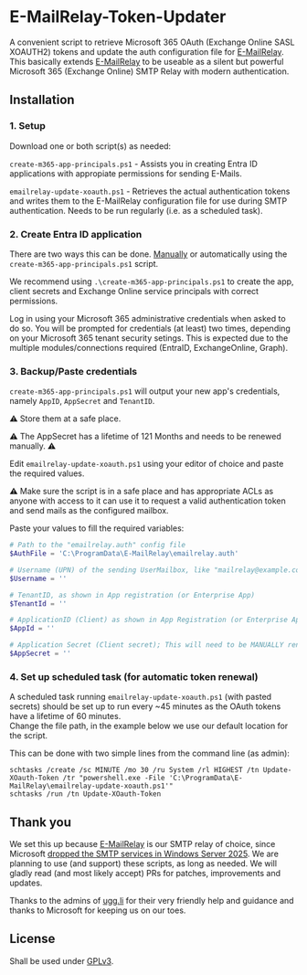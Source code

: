 # E-MailRelay-Token-Updater

A convenient script to retrieve Microsoft 365 OAuth (Exchange Online SASL XOAUTH2) tokens and update the auth configuration file for [E-MailRelay](https://emailrelay.sourceforge.net/).
This basically extends [E-MailRelay](https://emailrelay.sourceforge.net/) to be useable as a silent but powerful Microsoft 365 (Exchange Online) SMTP Relay with modern authentication.

## Installation

### 1. Setup

Download one or both script(s) as needed:

`create-m365-app-principals.ps1` - Assists you in creating Entra ID applications with appropiate permissions for sending E-Mails.

`emailrelay-update-xoauth.ps1` - Retrieves the actual authentication tokens and writes them to the E-MailRelay configuration file for use during SMTP authentication. Needs to be run regularly (i.e. as a scheduled task).

### 2. Create Entra ID application

There are two ways this can be done. [Manually](https://learn.microsoft.com/en-us/entra/identity-platform/quickstart-register-app) or automatically using the `create-m365-app-principals.ps1` script.

We recommend using `.\create-m365-app-principals.ps1` to create the app, client secrets and Exchange Online service principals with correct permissions.

Log in using your Microsoft 365 administrative credentials when asked to do so. You will be prompted for credentials (at least) two times, depending on your Microsoft 365 tenant security setings. This is expected due to the multiple modules/connections required (EntraID, ExchangeOnline, Graph).

### 3. Backup/Paste credentials
`create-m365-app-principals.ps1` will output your new app's credentials, namely `AppID`, `AppSecret` and `TenantID`.

⚠️ Store them at a safe place.

⚠️ The AppSecret has a lifetime of 121 Months and needs to be renewed manually. ⚠️

Edit `emailrelay-update-xoauth.ps1` using your editor of choice and paste the required values.

⚠️ Make sure the script is in a safe place and has appropriate ACLs as anyone with access to it can use it to request a valid authentication token and send mails as the configured mailbox.

Paste your values to fill the required variables:

```powershell
# Path to the "emailrelay.auth" config file
$AuthFile = 'C:\ProgramData\E-MailRelay\emailrelay.auth'

# Username (UPN) of the sending UserMailbox, like "mailrelay@example.com".
$Username = ''

# TenantID, as shown in App registration (or Enterprise App)
$TenantId = ''

# ApplicationID (Client) as shown in App Registration (or Enterprise App)
$AppId = ''

# Application Secret (Client secret); This will need to be MANUALLY renewed according to the expiration set during creation.
$AppSecret = ''
```

### 4. Set up scheduled task (for automatic token renewal)

A scheduled task running `emailrelay-update-xoauth.ps1` (with pasted secrets) should be set up to run every ~45 minutes as the OAuth tokens have a lifetime of 60 minutes.
<br>Change the file path, in the example below we use our default location for the script.

This can be done with two simple lines from the command line (as admin):
```
schtasks /create /sc MINUTE /mo 30 /ru System /rl HIGHEST /tn Update-XOauth-Token /tr "powershell.exe -File 'C:\ProgramData\E-MailRelay\emailrelay-update-xoauth.ps1'"
schtasks /run /tn Update-XOauth-Token
```

## Thank you

We set this up because [E-MailRelay](https://emailrelay.sourceforge.net/) is our SMTP relay of choice, since Microsoft [dropped the SMTP services in Windows Server 2025](https://learn.microsoft.com/en-us/windows-server/get-started/removed-deprecated-features-windows-server).
We are planning to use (and support) these scripts, as long as needed. We will gladly read (and most likely accept) PRs for patches, improvements and updates.

Thanks to the admins of [ugg.li](https://ugg.li) for their very friendly help and guidance and thanks to Microsoft for keeping us on our toes.

## License
Shall be used under [GPLv3](https://choosealicense.com/licenses/gpl-3.0/).
